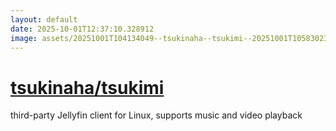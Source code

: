 ```yaml
---
layout: default
date: 2025-10-01T12:37:10.328912
image: assets/20251001T104134049--tsukinaha--tsukimi--20251001T105830235--cropped.png
---
```


# [tsukinaha/tsukimi](https://github.com/tsukinaha/tsukimi)

third-party Jellyfin client for Linux, supports music and video playback
